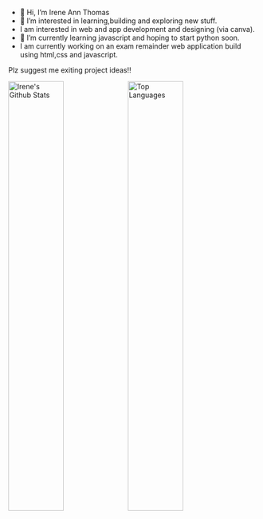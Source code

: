 - 👋 Hi, I’m Irene Ann Thomas
- 👀 I’m interested in learning,building and exploring new stuff.
- I am interested in web and app development and designing (via canva).
- 🌱 I’m currently learning javascript and hoping to start python soon.
- I am currently working on an exam remainder web application build using html,css and javascript.




Plz suggest me exiting project ideas!!


<img alt="Irene's Github Stats" align="left" width="47%" src="https://github-readme-stats.vercel.app/api?username=Irene26at&show_icons=true&theme=chartreuse-dark"/>
<img alt="Top Languages" align="left" width="47%" src="https://github-readme-stats.vercel.app/api/top-langs/?username=Irene26at&layout=compact"/>

<!---
Irene26at/Irene26at is a ✨ special ✨ repository because its `README.md` (this file) appears on your GitHub profile.
You can click the Preview link to take a look at your changes.
--->
